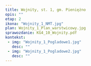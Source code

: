 ```yaml
---
title: Wojnity, st. 1, gm. Pieniężno
opis: ""
etap: 2
ikona: "Wojnity_1_NMT.jpg"
plan: Wojnity_1_Plan_warstwicowy.jpg
sprawozdanie: KG4_10_Wojnity.pdf
kontekst:
 - img: "Wojnity_1_Pogladowe1.jpg"
   desc: ""
 - img: "Wojnity_1_Pogladowe2.jpg"
   desc: ""
---
```


